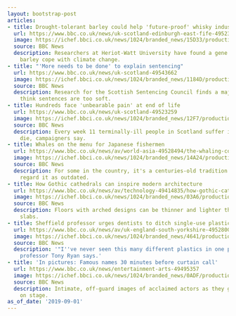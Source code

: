 ```yaml
---
layout: bootstrap-post
articles:
- title: Drought-tolerant barley could help 'future-proof' whisky industry
  url: https://www.bbc.co.uk/news/uk-scotland-edinburgh-east-fife-49523047
  image: https://ichef.bbci.co.uk/news/1024/branded_news/15D33/production/_108559398_drpetermorris-landdrrossalexander-r.jpg
  source: BBC News
  description: Researchers at Heriot-Watt University have found a gene that helps
    barley cope with climate change.
- title: "'More needs to be done' to explain sentencing"
  url: https://www.bbc.co.uk/news/uk-scotland-49543662
  image: https://ichef.bbci.co.uk/news/1024/branded_news/1184D/production/_108575717_gettyimages-104821085.jpg
  source: BBC News
  description: Research for the Scottish Sentencing Council finds a majority of Scots
    think sentences are too soft.
- title: Hundreds face 'unbearable pain' at end of life
  url: https://www.bbc.co.uk/news/uk-scotland-49523259
  image: https://ichef.bbci.co.uk/news/1024/branded_news/12F7/production/_108555840_assisted_dying_0209_1830rs.jpg
  source: BBC News
  description: Every week 11 terminally-ill people in Scotland suffer in pain as they
    die, campaigners say.
- title: Whales on the menu for Japanese fishermen
  url: https://www.bbc.co.uk/news/av/world-asia-49528494/the-whaling-controversy-dividing-japan
  image: https://ichef.bbci.co.uk/news/1024/branded_news/14A24/production/_108561548_p07m2qwj.jpg
  source: BBC News
  description: For some in the country, it's a centuries-old tradition - but others
    regard it as outdated.
- title: How Gothic cathedrals can inspire modern architecture
  url: https://www.bbc.co.uk/news/av/technology-49414835/how-gothic-cathedrals-can-inspire-modern-architecture
  image: https://ichef.bbci.co.uk/news/1024/branded_news/03A6/production/_108543900_p07ly5nn.jpg
  source: BBC News
  description: Floors with arched designs can be thinner and lighter than conventional
    slabs.
- title: Sheffield professor urges dentists to ditch single-use plastic
  url: https://www.bbc.co.uk/news/av/uk-england-south-yorkshire-49528007/sheffield-professor-urges-dentists-to-ditch-single-use-plastic
  image: https://ichef.bbci.co.uk/news/1024/branded_news/4641/production/_108558971_p07m0m9r.jpg
  source: BBC News
  description: '"I''ve never seen this many different plastics in one place," chemistry
    professor Tony Ryan says.'
- title: 'In pictures: Famous names 30 minutes before curtain call'
  url: https://www.bbc.co.uk/news/entertainment-arts-49495357
  image: https://ichef.bbci.co.uk/news/1024/branded_news/0ADF/production/_108538720_simon_annand_cut.jpg
  source: BBC News
  description: Intimate, off-guard images of acclaimed actors as they gear up to go
    on stage.
as_of_date: '2019-09-01'
---
```


